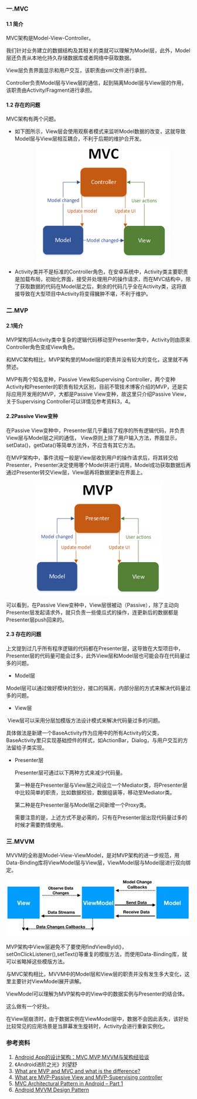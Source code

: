 ### 一.MVC
#### 1.1 简介
MVC架构是Model-View-Controller。

我们针对业务建立的数据结构及其相关的类就可以理解为Model层，此外，Model层还负责从本地化持久存储数据库或者网络中获取数据。

View层负责界面显示和用户交互，该职责由xml文件进行承担。

Controller负责Model层与View层的通信，起到隔离Model层与View层的作用，该职责由Activity/Fragment进行承担。

#### 1.2 存在的问题
MVC架构有两个问题。

- 如下图所示，View层会使用观察者模式来监听Model数据的改变，这就导致Model层与View层相互耦合，不利于后期的维护合开发。

  <p align="center">
    <img src="https://raw.githubusercontent.com/DoubleYellowIce/AndroidTechArticlesStorage/master/imgs/image-20220725103550614.png">
  </img>
  </p>

- Activity类并不是标准的Controller角色，在安卓系统中，Activity类主要职责是加载布局，初始化界面，接受并处理用户的操作请求，而在MVC结构中，除了获取数据的代码在Model层之后，剩余的代码几乎全在Activity类，这将直接导致在大型项目中Activity将变得臃肿不堪，不利于维护。

### 二.MVP
#### 2.1简介
MVP架构将Activity类中复杂的逻辑代码移动至Presenter类中，Activity则由原来Controller角色变成View角色。

和MVC架构相比，MVP架构里的Model层的职责并没有较大的变化，这里就不再赘述。

MVP有两个知名变种，Passive View和Supervising Controller，两个变种Activity和Presenter的职责有较大区别，目前不管技术博客介绍的MVP，还是实际应用开发用的MVP，大都是Passive View变种，故这里只介绍Passive View，关于Supervising Controller可以详情见参考资料3，4。

#### 2.2Passive View变种

在Passive View变种中，Presenter层几乎囊括了程序的所有逻辑代码，并负责View层与Model层之间的通信， View原则上除了用户输入方法，界面显示，setData()，getData()等简单方法外，不应含有其它方法。

在MVP架构中，事件流程一般是View层收到用户的操作请求后，将其转交给Presenter，Presenter决定使用哪个Model并进行调用，Model成功获取数据后再通过Presenter转交View层，View层再将数据更新在界面上。

<p align="center">
  <img src="https://raw.githubusercontent.com/DoubleYellowIce/AndroidTechArticlesStorage/master/imgs/image-20220725105137272.png">
</img>
</p>

可以看到，在Passive View变种中，View层很被动（Passive），除了主动向Presenter层发起请求外，就只负责一些傻瓜式的操作，连更新后的数据都是Presenter层push回来的。

#### 2.3 存在的问题
上文提到过几乎所有程序逻辑的代码都在Presenter层，这导致在大型项目中，Presenter层的代码量可能会过多，此外View层和Model层也可能会存在代码量过多的问题。
- Model层

​	Model层可以通过做好模块的划分，接口的隔离，内部分层的方式来解决代码量过多的问题。
- View层

​	View层可以采用分层加模版方法设计模式来解决代码量过多的问题。

​	具体做法是新建一个BaseActivity作为应用中的所有Activity的父类，BaseActivity里只实现基础控件的样式，如ActionBar，Dialog，与用户交互的方法留给子类实现。

- Presenter层

  Presenter层可通过以下两种方式来减少代码量。

  第一种是在Presenter层与View层之间设立一个Mediator类，将Presenter层中比较简单的职责，比如数据校验，数据组装等，移动至Mediator类。

  第二种是在Presenter层与Model层之间新增一个Proxy类。

  需要注意的是，上述方式不是必需的，只有在Presenter层出现代码量过多的时候才需要酌情使用。

### 三.MVVM
MVVM的全称是Model-View-ViewModel，是对MVP架构的进一步规范，用Data-Binding库将ViewModel层与View层，ViewModel层与Model层进行双向绑定。

<p align="center">
  <img src="https://raw.githubusercontent.com/DoubleYellowIce/AndroidTechArticlesStorage/master/imgs/image-20220725105827714.png">
</img>
</p>

MVP架构中View层避免不了要使用findViewById()，setOnClickListener(),setText()等重复的模版方法，而使用Data-Binding库，就可以省略掉这些模版方法。

与MVC架构相比，MVVM中的Model层和View层的职责并没有发生多大变化，这里主要针对ViewModel展开讲解。

ViewModel可以理解为MVP架构中的View中的数据实例与Presenter的结合体。

这么做有一个好处。

在View层崩溃时，由于数据实例在ViewModel层中，数据不会因此丢失，该好处比较常见的应用场景是当屏幕发生旋转时，Activity会进行重新实例化。

### 参考资料
1. [Android App的设计架构：MVC,MVP,MVVM与架构经验谈](https://zhuanlan.zhihu.com/p/20852740)
2. 《Android进阶之光》刘望舒
3. [What are MVP and MVC and what is the difference?](https://stackoverflow.com/questions/2056/what-are-mvp-and-mvc-and-what-is-the-difference)
4. [What are MVP-Passive View and MVP-Supervising controller](https://stackoverflow.com/questions/5381847/what-are-mvp-passive-view-and-mvp-supervising-controller)
5. [MVC Architectural Pattern in Android – Part 1](https://www.techyourchance.com/mvc-android-1/)
6. [Android MVVM Design Pattern](https://www.journaldev.com/20292/android-mvvm-design-pattern)


